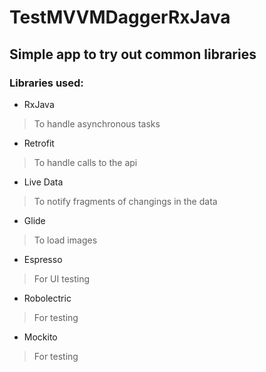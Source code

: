# TestMVVMDaggerRxJava

## Simple app to try out common libraries

### Libraries used:

* RxJava
> To handle asynchronous tasks

* Retrofit
> To handle calls to the api

* Live Data
> To notify fragments of changings in the data

* Glide
> To load images 

* Espresso
> For UI testing

* Robolectric 
> For testing

* Mockito
> For testing
